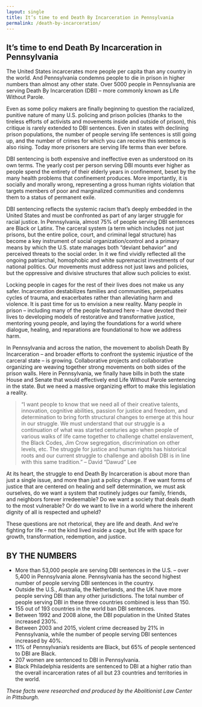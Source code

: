 ```yaml
---
layout: single
title: It’s time to end Death By Incarceration in Pennsylvania 
permalink: /death-by-incarceration/
---
```


## It’s time to end Death By Incarceration in Pennsylvania 

The United States incarcerates more people per capita than any country in the world. And Pennsylvania condemns people to die in prison in higher numbers than almost any other state. Over 5000 people in Pennsylvania are serving Death By Incarceration (DBI) – more commonly known as Life Without Parole.
 
Even as some policy makers are finally beginning to question the racialized, punitive nature of many U.S. policing and prison policies (thanks to the tireless efforts of activists and movements inside and outside of prison), this critique is rarely extended to DBI sentences. Even in states with declining prison populations, the number of people serving life sentences is still going up, and the number of crimes for which you can receive this sentence is also rising. Today more prisoners are serving life terms than ever before.
 
DBI sentencing is both expensive and ineffective even as understood on its own terms. The yearly cost per person serving DBI mounts ever higher as people spend the entirety of their elderly years in confinement, beset by the many health problems that confinement produces. More importantly, it is socially and morally wrong, representing a gross human rights violation that targets members of poor and marginalized communities and condemns them to a status of permanent exile.
 
DBI sentencing reflects the systemic racism that’s deeply embedded in the United States and must be confronted as part of any larger struggle for racial justice. In Pennsylvania, almost 75% of people serving DBI sentences are Black or Latinx. The carceral system (a term which includes not just prisons, but the entire police, court, and criminal legal structure) has become a key instrument of social organization/control and a primary means by which the U.S. state manages both “deviant behavior” and perceived threats to the social order. In it we find vividly reflected all the ongoing patriarchal, homophobic and white supremacist investments of our national politics. Our movements must address not just laws and policies, but the oppressive and divisive structures that allow such policies to exist.
 
Locking people in cages for the rest of their lives does not make us any safer. Incarceration destabilizes families and communities, perpetuates cycles of trauma, and exacerbates rather than alleviating harm and violence. It is past time for us to envision a new reality. Many people in prison – including many of the people featured here – have devoted their lives to developing models of restorative and transformative justice, mentoring young people, and laying the foundations for a world where dialogue, healing, and reparations are foundational to how we address harm.
 
In Pennsylvania and across the nation, the movement to abolish Death By Incarceration – and broader efforts to confront the systemic injustice of the carceral state – is growing. Collaborative projects and collaborative organizing are weaving together strong movements on both sides of the prison walls. Here in Pennsylvania, we finally have bills in both the state House and Senate that would effectively end Life Without Parole sentencing in the state. But we need a massive organizing effort to make this legislation a reality.
 
> “I want people to know that we need all of their creative talents, innovation, cognitive abilities, passion for justice and freedom, and determination to bring forth structural changes to emerge at this hour in our struggle. We must understand that our struggle is a continuation of what was started centuries ago when people of various walks of life came together to challenge chattel enslavement, the Black Codes, Jim Crow segregation, discrimination on other levels, etc. The struggle for justice and human rights has historical roots and our current struggle to challenge and abolish DBI is in line with this same tradition.” – David “Dawud” Lee
 
At its heart, the struggle to end Death By Incarceration is about more than just a single issue, and more than just a policy change. If we want forms of justice that are centered on healing and self determination, we must ask ourselves, do we want a system that routinely judges our family, friends, and neighbors forever irredeemable? Do we want a society that deals death to the most vulnerable? Or do we want to live in a world where the inherent dignity of all is respected and upheld?
 
These questions are not rhetorical, they are life and death. And we’re fighting for life – not the kind lived inside a cage, but life with space for growth, transformation, redemption, and justice.

<div class="by-the-numbers">

<h2>BY THE NUMBERS</h2>

<ul>
    <li >More than 53,000 people are serving DBI sentences in the U.S. – over 5,400 in Pennsylvania alone. Pennsylvania has the second highest number of people serving DBI sentences in the country.</li>
    <li >Outside the U.S., Australia, the Netherlands, and the UK have more people serving DBI than any other jurisdictions. The total number of people serving DBI in these three countries combined is less than 150.</li>
    <li >155 out of 193 countries in the world ban DBI sentences.</li>
    <li >Between 1992 and 2008 alone, the DBI population in the United States increased 230%.</li>
    <li >Between 2003 and 2015, violent crime decreased by 21% in Pennsylvania, while the number of people serving DBI sentences increased by 40%.</li>
    <li >11% of Pennsylvania’s residents are Black, but 65% of people sentenced to DBI are Black.</li>
    <li >207 women are sentenced to DBI in Pennsylvania.</li>
    <li >Black Philadelphia residents are sentenced to DBI at a higher ratio than the overall incarceration rates of all but 23 countries and territories in the world.</li>
</ul>

<em>These facts were researched and produced by the Abolitionist Law Center in Pittsburgh.</em>

</div>